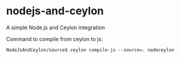 nodejs-and-ceylon
=================

A simple Node.js and Ceylon integration


Command to compile from ceylon to js:

    NodeJsAndCeylon/source$ ceylon compile-js --source=. nodeceylon
